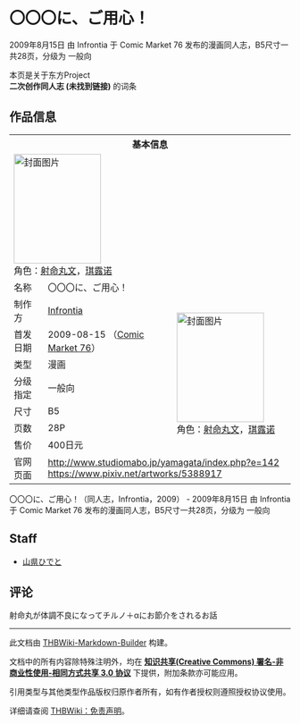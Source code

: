 # 〇〇〇に、ご用心！

<!-- source html: G:\repos\THBWiki-Markdown-Builder\THBWikiMarkdown\Temp\main\4\49\ns0%3A%E3%80%87%E3%80%87%E3%80%87%E3%81%AB%E3%80%81%E3%81%94%E7%94%A8%E5%BF%83%EF%BC%81.html -->

2009年8月15日 由 Infrontia 于 Comic Market 76 发布的漫画同人志，B5尺寸一共28页，分级为 一般向

本页是关于东方Project  
 **二次创作同人志 (未找到链接)** 的词条
## 作品信息

<table><tbody><tr><th colspan="3">基本信息</th></tr><tr><td class="cover-artwork-mobile" colspan="2"><a href="./文件-〇〇〇に、ご用心！封面.jpg.md" class="image" title="封面图片"><img alt="封面图片" src="https://upload.thwiki.cc/thumb/4/44/%E3%80%87%E3%80%87%E3%80%87%E3%81%AB%E3%80%81%E3%81%94%E7%94%A8%E5%BF%83%EF%BC%81%E5%B0%81%E9%9D%A2.jpg/156px-%E3%80%87%E3%80%87%E3%80%87%E3%81%AB%E3%80%81%E3%81%94%E7%94%A8%E5%BF%83%EF%BC%81%E5%B0%81%E9%9D%A2.jpg" decoding="async" loading="lazy" width="156" height="196" srcset="https://upload.thwiki.cc/thumb/4/44/%E3%80%87%E3%80%87%E3%80%87%E3%81%AB%E3%80%81%E3%81%94%E7%94%A8%E5%BF%83%EF%BC%81%E5%B0%81%E9%9D%A2.jpg/233px-%E3%80%87%E3%80%87%E3%80%87%E3%81%AB%E3%80%81%E3%81%94%E7%94%A8%E5%BF%83%EF%BC%81%E5%B0%81%E9%9D%A2.jpg 1.5x, https://upload.thwiki.cc/thumb/4/44/%E3%80%87%E3%80%87%E3%80%87%E3%81%AB%E3%80%81%E3%81%94%E7%94%A8%E5%BF%83%EF%BC%81%E5%B0%81%E9%9D%A2.jpg/311px-%E3%80%87%E3%80%87%E3%80%87%E3%81%AB%E3%80%81%E3%81%94%E7%94%A8%E5%BF%83%EF%BC%81%E5%B0%81%E9%9D%A2.jpg 2x" data-file-width="467" data-file-height="588"></a><div class="cover-char">角色：<a href="./射命丸文.md" title="射命丸文">射命丸文</a>，<a href="./琪露诺.md" title="琪露诺">琪露诺</a></div></td>
</tr><tr><td class="label">名称</td><td colspan="2"> 〇〇〇に、ご用心！ </td></tr><tr><td class="label">制作方</td><td><a href="./Infrontia.md" title="Infrontia">Infrontia</a></td><td class="cover-artwork" rowspan="7" style="min-width:196px;"><a href="./文件-〇〇〇に、ご用心！封面.jpg.md" class="image" title="封面图片"><img alt="封面图片" src="https://upload.thwiki.cc/thumb/4/44/%E3%80%87%E3%80%87%E3%80%87%E3%81%AB%E3%80%81%E3%81%94%E7%94%A8%E5%BF%83%EF%BC%81%E5%B0%81%E9%9D%A2.jpg/156px-%E3%80%87%E3%80%87%E3%80%87%E3%81%AB%E3%80%81%E3%81%94%E7%94%A8%E5%BF%83%EF%BC%81%E5%B0%81%E9%9D%A2.jpg" decoding="async" loading="lazy" width="156" height="196" srcset="https://upload.thwiki.cc/thumb/4/44/%E3%80%87%E3%80%87%E3%80%87%E3%81%AB%E3%80%81%E3%81%94%E7%94%A8%E5%BF%83%EF%BC%81%E5%B0%81%E9%9D%A2.jpg/233px-%E3%80%87%E3%80%87%E3%80%87%E3%81%AB%E3%80%81%E3%81%94%E7%94%A8%E5%BF%83%EF%BC%81%E5%B0%81%E9%9D%A2.jpg 1.5x, https://upload.thwiki.cc/thumb/4/44/%E3%80%87%E3%80%87%E3%80%87%E3%81%AB%E3%80%81%E3%81%94%E7%94%A8%E5%BF%83%EF%BC%81%E5%B0%81%E9%9D%A2.jpg/311px-%E3%80%87%E3%80%87%E3%80%87%E3%81%AB%E3%80%81%E3%81%94%E7%94%A8%E5%BF%83%EF%BC%81%E5%B0%81%E9%9D%A2.jpg 2x" data-file-width="467" data-file-height="588"></a><div class="cover-char">角色：<a href="./射命丸文.md" title="射命丸文">射命丸文</a>，<a href="./琪露诺.md" title="琪露诺">琪露诺</a></div></td>
</tr><tr><td class="label">首发日期</td><td>2009-08-15&#160;（<a href="/展会作品列表?e=Comic+Market%2376">Comic Market 76</a>）</td></tr><tr><td class="label">类型</td><td>漫画</td></tr><tr><td class="label">分级指定</td><td>一般向</td></tr><tr><td class="label">尺寸</td><td>B5</td></tr><tr><td class="label">页数</td><td>28P</td></tr><tr><td class="label">售价</td><td>400日元</td></tr>
<tr><td class="label">官网页面</td><td colspan="2"><a rel="nofollow" class="external free" href="http://www.studiomabo.jp/yamagata/index.php?e=142">http://www.studiomabo.jp/yamagata/index.php?e=142</a><br><a rel="nofollow" class="external free" href="https://www.pixiv.net/artworks/5388917">https://www.pixiv.net/artworks/5388917</a></td></tr></tbody></table>

〇〇〇に、ご用心！（同人志，Infrontia，2009） - 2009年8月15日 由 Infrontia 于 Comic Market 76 发布的漫画同人志，B5尺寸一共28页，分级为 一般向
## Staff
- [山県ひでと](./山県ひでと.md)

## 评论
  
射命丸が体調不良になってチルノ＋αにお節介をされるお話
  
  
  

  





---

此文档由 [THBWiki-Markdown-Builder](https://github.com/Delsin-Yu/THBWiki-Markdown-Builder) 构建。

文档中的所有内容除特殊注明外，均在 [**知识共享(Creative Commons) 署名-非商业性使用-相同方式共享 3.0 协议**](https://creativecommons.org/licenses/by-sa/3.0/deed.zh-hans) 下提供，附加条款亦可能应用。

引用类型与其他类型作品版权归原作者所有，如有作者授权则遵照授权协议使用。

详细请查阅 [THBWiki：免责声明](https://thbwiki.cc/THBWiki:%E5%85%8D%E8%B4%A3%E5%A3%B0%E6%98%8E)。

